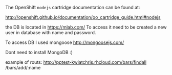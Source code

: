 The OpenShift `nodejs` cartridge documentation can be found at:

http://openshift.github.io/documentation/oo_cartridge_guide.html#nodejs



the DB is located in https://mlab.com/
To access it need to be created a new user in database with name and password.

To access DB I used mongoose
http://mongoosejs.com/

Dont need to install MongoDB :)

example of routs:
http://pptest-kwiatchris.rhcloud.com/bars/findall
/bars/add/:name

